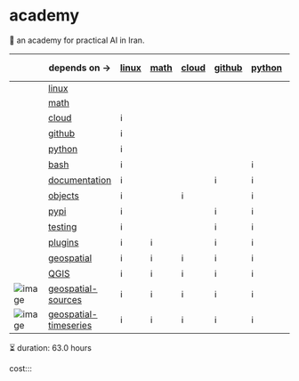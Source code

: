 # academy

📐 an academy for practical AI in Iran.

| | depends on -> | [linux](./linux.md) | [math](./math.md) | [cloud](./cloud.md) | [github](./github.md) | [python](./python.md) | [bash](./bash.md) | [documentation](./documentation.md) | [objects](./objects.md) | [pypi](./pypi.md) | [testing](./testing.md) | [plugins](./plugins.md) | [geospatial](./geospatial.md) | [QGIS](./QGIS.md) | [geospatial-sources](./geospatial-sources.md) | [geospatial-timeseries](./geospatial-timeseries.md) |
|-|-|-|-|-|-|-|-|-|-|-|-|-|-|-|-|-|
|  | [linux](./linux.md) |  |  |  |  |  |  |  |  |  |  |  |  |  |  |  |
|  | [math](./math.md) |  |  |  |  |  |  |  |  |  |  |  |  |  |  |  |
|  | [cloud](./cloud.md) | ℹ️ |  |  |  |  |  |  |  |  |  |  |  |  |  |  |
|  | [github](./github.md) | ℹ️ |  |  |  |  |  |  |  |  |  |  |  |  |  |  |
|  | [python](./python.md) | ℹ️ |  |  |  |  |  |  |  |  |  |  |  |  |  |  |
|  | [bash](./bash.md) | ℹ️ |  |  |  | ℹ️ |  |  |  |  |  |  |  |  |  |  |
|  | [documentation](./documentation.md) | ℹ️ |  |  | ℹ️ | ℹ️ | ℹ️ |  |  |  |  |  |  |  |  |  |
|  | [objects](./objects.md) | ℹ️ |  | ℹ️ |  | ℹ️ | ℹ️ |  |  |  |  |  |  |  |  |  |
|  | [pypi](./pypi.md) | ℹ️ |  |  | ℹ️ | ℹ️ | ℹ️ |  |  |  |  |  |  |  |  |  |
|  | [testing](./testing.md) | ℹ️ |  |  | ℹ️ | ℹ️ | ℹ️ |  |  |  |  |  |  |  |  |  |
|  | [plugins](./plugins.md) | ℹ️ | ℹ️ |  | ℹ️ | ℹ️ | ℹ️ | ℹ️ |  |  | ℹ️ |  |  |  |  |  |
|  | [geospatial](./geospatial.md) | ℹ️ | ℹ️ | ℹ️ | ℹ️ | ℹ️ | ℹ️ | ℹ️ | ℹ️ |  | ℹ️ | ℹ️ |  |  |  |  |
|  | [QGIS](./QGIS.md) | ℹ️ | ℹ️ | ℹ️ | ℹ️ | ℹ️ | ℹ️ | ℹ️ | ℹ️ |  | ℹ️ | ℹ️ | ℹ️ |  |  |  |
| ![image](https://github.com/kamangir/assets/raw/main/blue-geo/Maxar-Open-Datacube.png) | [geospatial-sources](./geospatial-sources.md) | ℹ️ | ℹ️ | ℹ️ | ℹ️ | ℹ️ | ℹ️ | ℹ️ | ℹ️ |  | ℹ️ | ℹ️ | ℹ️ | ℹ️ |  |  |
| ![image](https://github.com/kamangir/assets/raw/main/geo-watch-2025-05-23-2ck64x/geo-watch-2025-05-23-2ck64x.gif) | [geospatial-timeseries](./geospatial-timeseries.md) | ℹ️ | ℹ️ | ℹ️ | ℹ️ | ℹ️ | ℹ️ | ℹ️ | ℹ️ |  | ℹ️ | ℹ️ | ℹ️ | ℹ️ | ℹ️ |  |

⏳ duration: 63.0 hours

cost:::
